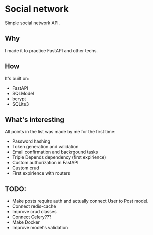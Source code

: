 # Social network

Simple social network API.

## Why

I made it to practice FastAPI and other techs.

## How

It's built on:

- FastAPI
- SQLModel
- bcrypt
- SQLite3

## What's interesting

All points in the list was made by me for the first time:

- Password hashing
- Token generation and validation
- Email confirmation and backrgound tasks
- Triple Depends dependency (first expirience)
- Custom authorization in FastAPI
- Custom crud
- First expirience with routers

## TODO:

- Make posts require auth and actually connect User to Post model.
- Connect redis-cache
- Improve crud classes
- Connect Celery???
- Make Docker
- Improve model's validation
